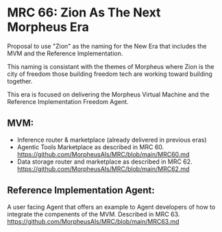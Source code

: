 # MRC 66: Zion As The Next Morpheus Era

Proposal to use "Zion" as the naming for the New Era that includes the MVM and the Reference Implementation.

This naming is consistant with the themes of Morpheus where Zion is the city of freedom those building freedom tech are working toward building together.

This era is focused on delivering the Morpheus Virtual Machine and the Reference Implementation Freedom Agent.

## MVM:
- Inference router & marketplace (already delivered in previous eras)
- Agentic Tools Marketplace as described in MRC 60. https://github.com/MorpheusAIs/MRC/blob/main/MRC60.md
- Data storage router and marketplace as described in MRC 62. https://github.com/MorpheusAIs/MRC/blob/main/MRC62.md

## Reference Implementation Agent:
A user facing Agent that offers an example to Agent developers of how to integrate the compenents of the MVM.
Described in MRC 63. https://github.com/MorpheusAIs/MRC/blob/main/MRC63.md
